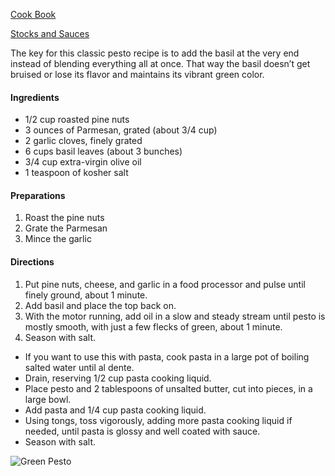 [Cook Book]()  

[Stocks and Sauces]()  

The key for this classic pesto recipe is to add the basil at the very end instead of blending everything all at once. That way the basil doesn’t get bruised or lose its flavor and maintains its vibrant green color. 

#### Ingredients  

* 1/2 cup roasted pine nuts
* 3 ounces of Parmesan, grated (about 3/4 cup)
* 2 garlic cloves, finely grated
* 6 cups basil leaves (about 3 bunches)
* 3/4 cup extra-virgin olive oil
* 1 teaspoon of kosher salt

#### Preparations  

1. Roast the pine nuts  
2. Grate the Parmesan  
3. Mince the garlic  

#### Directions  

1. Put pine nuts, cheese, and garlic in a food processor and pulse until finely ground, about 1 minute.  
2. Add basil and place the top back on.  
3. With the motor running, add oil in a slow and steady stream until pesto is mostly smooth, with just a few flecks of green, about 1 minute.  
4. Season with salt.  

* If you want to use this with pasta, cook pasta in a large pot of boiling salted water until al dente.  
* Drain, reserving 1/2 cup pasta cooking liquid.  
* Place pesto and 2 tablespoons of unsalted butter, cut into pieces, in a large bowl.  
* Add pasta and 1/4 cup pasta cooking liquid.  
* Using tongs, toss vigorously, adding more pasta cooking liquid if needed, until pasta is glossy and well coated with sauce.  
* Season with salt.

![Green Pesto]()
